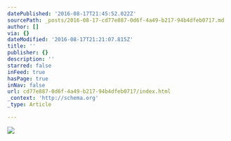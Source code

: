 ```yaml
---
datePublished: '2016-08-17T21:45:52.022Z'
sourcePath: _posts/2016-08-17-cd77e887-0d6f-4a49-b217-94b4dfeb0717.md
author: []
via: {}
dateModified: '2016-08-17T21:21:07.815Z'
title: ''
publisher: {}
description: ''
starred: false
inFeed: true
hasPage: true
inNav: false
url: cd77e887-0d6f-4a49-b217-94b4dfeb0717/index.html
_context: 'http://schema.org'
_type: Article

---
```

![](https://the-grid-user-content.s3-us-west-2.amazonaws.com/6cd40e48-f705-45af-8f0c-189ce6fc05e0.jpg)